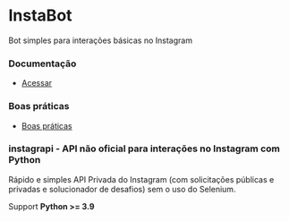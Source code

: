 # InstaBot
Bot simples para interações básicas no Instagram

### Documentação
* [Acessar](https://subzeroid.github.io/instagrapi/)

### Boas práticas
* [Boas práticas](https://subzeroid.github.io/instagrapi/usage-guide/best-practices.html)


### instagrapi - API não oficial para interações no Instagram com Python
Rápido e simples API Privada do Instagram (com solicitações públicas e privadas e solucionador de desafios) sem o uso do Selenium.

Support **Python >= 3.9**
